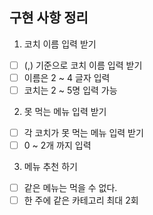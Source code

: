 ## 구현 사항 정리

1. 코치 이름 입력 받기
- [ ] (,) 기준으로 코치 이름 입력 받기
- [ ] 이름은 2 ~ 4 글자 입력
- [ ] 코치는 2 ~ 5명 입력 가능

2. 못 먹는 메뉴 입력 받기
- [ ] 각 코치가 못 먹는 메뉴 입력 받기
- [ ] 0 ~ 2개 까지 입력

3. 메뉴 추천 하기
- [ ] 같은 메뉴는 먹을 수 없다.
- [ ] 한 주에 같은 카테고리 최대 2회